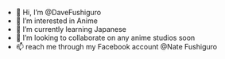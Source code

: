 - 👋 Hi, I’m @DaveFushiguro
- 👀 I’m interested in Anime
- 🌱 I’m currently learning Japanese
- 💞️ I’m looking to collaborate on any anime studios soon
- 📫 reach me through my Facebook account @Nate Fushiguro

<!---
DaveFushiguro/DaveFushiguro is a ✨ special ✨ repository because its `README.md` (this file) appears on your GitHub profile.
You can click the Preview link to take a look at your changes.
--->
